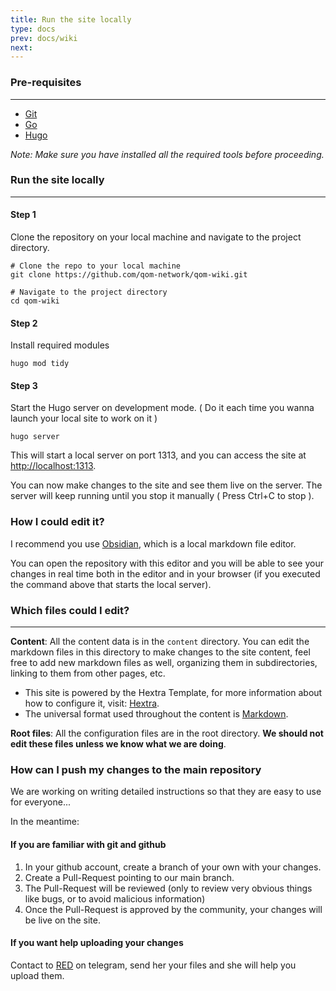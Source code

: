 ```yaml
---
title: Run the site locally
type: docs
prev: docs/wiki
next: 
---
```


### Pre-requisites
---
- [Git](https://git-scm.com)
- [Go](https://golang.org/doc/install)
- [Hugo](https://gohugo.io/getting-started/installing/)

*Note: Make sure you have installed all the required tools before proceeding.*



### Run the site locally
---
#### Step 1
Clone the repository on your local machine and navigate to the project directory.
```shell
# Clone the repo to your local machine
git clone https://github.com/qom-network/qom-wiki.git

# Navigate to the project directory
cd qom-wiki
```

#### Step 2
Install required modules
```shell
hugo mod tidy
```

#### Step 3
Start the Hugo server on development mode. ( Do it each time you wanna launch your local site to work on it ) 
```shell
hugo server
```
This will start a local server on port 1313, and you can access the site at [http://localhost:1313](http://localhost:1313).

You can now make changes to the site and see them live on the server. The server will keep running until you stop it manually ( Press Ctrl+C to stop ).

### How I could edit it?

I recommend you use [Obsidian](https://obsidian.md), which is a local markdown file editor.

You can open the repository with this editor and you will be able to see your changes in real time both in the editor and in your browser (if you executed the command above that starts the local server).

### Which files could I edit?
---
**Content**:  All the content data is in the `content` directory. You can edit the markdown files in this directory to make changes to the site content, feel free to add new markdown files as well, organizing them in subdirectories, linking to them from other pages, etc.
  
* This site is powered by the Hextra Template, for more information about how to configure it, visit: [Hextra](https://imfing.github.io/hextra/docs/).
* The universal format used throughout the content is [Markdown](https://www.markdownguide.org).

**Root files**: All the configuration files are in the root directory. **We should not edit these files unless we know what we are doing**.

### How can I push my changes to the main repository

We are working on writing detailed instructions so that they are easy to use for everyone...

In the meantime:
#### If you are familiar with git and github
1. In your github account, create a branch of your own with your changes.
2. Create a Pull-Request pointing to our main branch.
3. The Pull-Request will be reviewed (only to review very obvious things like bugs, or to avoid malicious information)
4.  Once the Pull-Request is approved by the community, your changes will be live on the site.

#### If you want help uploading your changes

Contact to [RED](https://t.me/teh_woman_in_red) on telegram, send her your files and she will help you upload them.